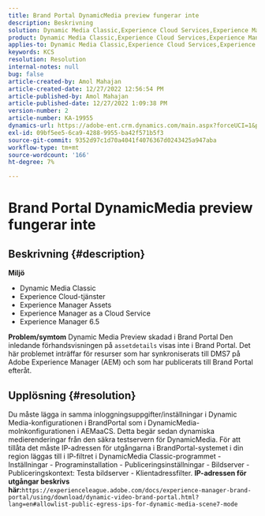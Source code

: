 ```yaml
---
title: Brand Portal DynamicMedia preview fungerar inte
description: Beskrivning
solution: Dynamic Media Classic,Experience Cloud Services,Experience Manager,Experience Manager as a Cloud Service
product: Dynamic Media Classic,Experience Cloud Services,Experience Manager,Experience Manager as a Cloud Service
applies-to: Dynamic Media Classic,Experience Cloud Services,Experience Manager Assets,Experience Manager as a Cloud Service,Experience Manager 6.5
keywords: KCS
resolution: Resolution
internal-notes: null
bug: false
article-created-by: Amol Mahajan
article-created-date: 12/27/2022 12:56:54 PM
article-published-by: Amol Mahajan
article-published-date: 12/27/2022 1:09:38 PM
version-number: 2
article-number: KA-19955
dynamics-url: https://adobe-ent.crm.dynamics.com/main.aspx?forceUCI=1&pagetype=entityrecord&etn=knowledgearticle&id=5a3787ef-e585-ed11-81ad-6045bd0067ea
exl-id: 09bf5ee5-6ca9-4288-9955-ba42f571b5f3
source-git-commit: 9352d97c1d70a4041f4076367d0243425a947aba
workflow-type: tm+mt
source-wordcount: '166'
ht-degree: 7%

---
```


# Brand Portal DynamicMedia preview fungerar inte

## Beskrivning {#description}

<b>Miljö</b>
- Dynamic Media Classic
- Experience Cloud-tjänster
- Experience Manager Assets
- Experience Manager as a Cloud Service
- Experience Manager 6.5



<b>Problem/symtom</b>
Dynamic Media Preview skadad i Brand Portal Den inledande förhandsvisningen på `assetdetails` visas inte i Brand Portal. Det här problemet inträffar för resurser som har synkroniserats till DMS7 på Adobe Experience Manager (AEM) och som har publicerats till Brand Portal efteråt.


## Upplösning {#resolution}


Du måste lägga in samma inloggningsuppgifter/inställningar i Dynamic Media-konfigurationen i BrandPortal som i DynamicMedia-molnkonfigurationen i AEMaaCS. Detta begär sedan dynamiska medierenderingar från den säkra testservern för DynamicMedia. För att tillåta det måste IP-adressen för utgångarna i BrandPortal-systemet i din region läggas till i IP-filtret i DynamicMedia Classic-programmet - Inställningar - Programinstallation - Publiceringsinställningar - Bildserver - Publiceringskontext: Testa bildserver - Klientadressfilter. <b>IP-adressen för utgångar beskrivs här:</b>`https://experienceleague.adobe.com/docs/experience-manager-brand-portal/using/download/dynamic-video-brand-portal.html?lang=en#allowlist-public-egress-ips-for-dynamic-media-scene7-mode`
